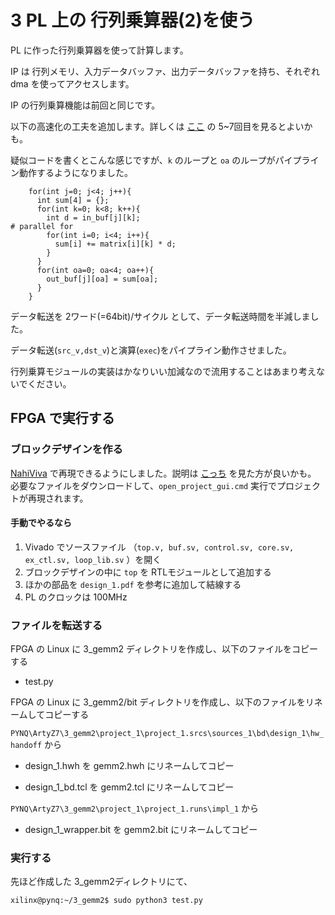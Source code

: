 # 3 PL 上の 行列乗算器(2)を使う

PL に作った行列乗算器を使って計算します。

IP は 行列メモリ、入力データバッファ、出力データバッファを持ち、それぞれ dma を使ってアクセスします。

IP の行列乗算機能は前回と同じです。

以下の高速化の工夫を追加します。詳しくは [ここ](https://github.com/tom01h/TIL/tree/master/petalinux_dma) の 5~7回目を見るとよいかも。

疑似コードを書くとこんな感じですが、`k` のループと `oa` のループがパイプライン動作するようになりました。

```
    for(int j=0; j<4; j++){
      int sum[4] = {};
      for(int k=0; k<8; k++){
      	int d = in_buf[j][k];
# parallel for
        for(int i=0; i<4; i++){
          sum[i] += matrix[i][k] * d;
        }
      }
      for(int oa=0; oa<4; oa++){
        out_buf[j][oa] = sum[oa];
      }
    }
```

データ転送を 2ワード(=64bit)/サイクル として、データ転送時間を半減しました。  

データ転送(`src_v,dst_v`)と演算(`exec`)をパイプライン動作させました。

行列乗算モジュールの実装はかなりいい加減なので流用することはあまり考えないでください。

## <!--RTL シミュレーションを実行する-->

## FPGA で実行する

### ブロックデザインを作る

[NahiViva](https://github.com/tokuden/NahiViva) で再現できるようにしました。説明は [こっち](http://nahitafu.cocolog-nifty.com/nahitafu/2019/05/post-2cfa5c.html) を見た方が良いかも。  
必要なファイルをダウンロードして、```open_project_gui.cmd``` 実行でプロジェクトが再現されます。

#### 手動でやるなら

1. Vivado でソースファイル （`top.v, buf.sv, control.sv, core.sv, ex_ctl.sv, loop_lib.sv` ）を開く
2. ブロックデザインの中に `top` を RTLモジュールとして追加する
3. ほかの部品を `design_1.pdf` を参考に追加して結線する
4. PL のクロックは 100MHz

### ファイルを転送する

FPGA の Linux に 3_gemm2 ディレクトリを作成し、以下のファイルをコピーする

- test.py

FPGA の Linux に 3_gemm2/bit ディレクトリを作成し、以下のファイルをリネームしてコピーする

`PYNQ\ArtyZ7\3_gemm2\project_1\project_1.srcs\sources_1\bd\design_1\hw_handoff` から

- design_1.hwh を gemm2.hwh にリネームしてコピー

- design_1_bd.tcl を gemm2.tcl にリネームしてコピー

`PYNQ\ArtyZ7\3_gemm2\project_1\project_1.runs\impl_1` から

- design_1_wrapper.bit を gemm2.bit にリネームしてコピー

### 実行する

先ほど作成した 3_gemm2ディレクトリにて、

```
xilinx@pynq:~/3_gemm2$ sudo python3 test.py
```

